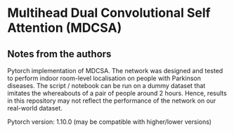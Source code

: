 # Multihead Dual Convolutional Self Attention (MDCSA)

## Notes from the authors

Pytorch implementation of MDCSA. The network was designed and tested to perform indoor room-level localisation on people with Parkinson diseases. The script / notebook can be run on a dummy dataset that imitates the whereabouts of a pair of people around 2 hours. Hence, results in this repository may not reflect the performance of the network on our real-world dataset.

Pytorch version: 1.10.0 (may be compatible with higher/lower versions)